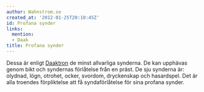 ```yaml
---
author: Wahnstrom.se
created_at: '2012-01-25T20:10:45Z'
id: Profana synder
links:
  mention:
  - Daak
title: Profana synder
---
```


Dessa är enligt [Daaktron] de minst allvarliga synderna. De kan upphävas genom bikt och syndernas
förlåtelse från en präst. De sju synderna är: olydnad, lögn, otrohet, ocker, svordom, dryckenskap
och hasardspel. Det är alla troendes förpliktelse att få syndaförlåtelse för sina profana synder.

  [Daaktron]: Daak
